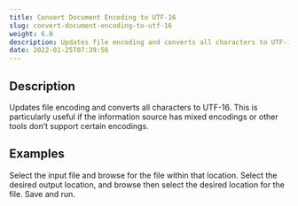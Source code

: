 ```yaml
---
title: Convert Document Encoding to UTF-16
slug: convert-document-encoding-to-utf-16
weight: 6.0
description: Updates file encoding and converts all characters to UTF-16
date: 2022-01-25T07:39:56
---
```


## Description


Updates file encoding and converts all characters to UTF-16. This is particularly useful if the information source has mixed encodings or other tools don’t support certain encodings.






## Examples


Select the input file and browse for the file within that location. Select the desired output location, and browse then select the desired location for the file. Save and run. 






